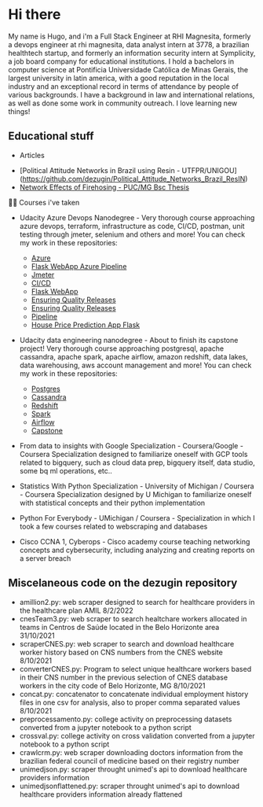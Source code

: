 # Hi there

My name is Hugo, and i'm a Full Stack Engineer at RHI Magnesita, formerly a devops engineer at rhi magnesita, data analyst intern at 3778, a brazilian healthtech startup, and formerly an information security intern at Symplicity, a job board company for educational institutions. I hold a bachelors in computer science at Pontificia Universidade Católica de Minas Gerais, the largest university in latin america, with a good reputation in the local industry and an exceptional record in terms of attendance by people of various backgrounds. I have a background in law and international relations, as well as done some work in community outreach. I love learning new things!

## Educational stuff

* Articles
- [Political Attitude Networks in Brazil using Resin - UTFPR/UNIGOU] (https://github.com/dezugin/Political_Attitude_Networks_Brazil_ResIN)
- [Network Effects of Firehosing - PUC/MG Bsc Thesis](https://github.com/dezugin/tcc)


:student: Courses i've taken

* Udacity Azure Devops Nanodegree - Very thorough course approaching azure devops, terraform, infrastructure as code, CI/CD, postman, unit testing through jmeter, selenium and others and more! You can check my work in these repositories:
    - [Azure](https://github.com/dezugin/udacity_devops_azure)
    - [Flask WebApp Azure Pipeline](https://github.com/dezugin/udacity_devops_pipeline)
    - [Jmeter](https://github.com/apache/jmeter)
    - [CI/CD](https://github.com/dezugin/udacity_azure_cicd)
    - [Flask WebApp](https://github.com/dezugin/flascodehugo)
    - [Ensuring Quality Releases](https://github.com/dezugin/cd1807-Project-Ensuring-Quality-Releases)
    - [Ensuring Quality Releases](https://github.com/dezugin/cd1807-Ensuring-Quality-Releases-Exercises)
    - [Pipeline](https://github.com/dezugin/udacity_devops_pipeline_ud)
    - [House Price Prediction App Flask](https://github.com/dezugin/udacity_devops_pipeline)
  
* Udacity data engineering nanodegree - About to finish its capstone project! Very thorough course approaching postgresql, apache cassandra, apache spark, apache airflow, amazon redshift, data lakes, data warehousing, aws account management and more! You can check my work in these repositories:
    - [Postgres](https://github.com/dezugin/UdacityPostgresSparkify)
    - [Cassandra](https://github.com/dezugin/UdacityCassandraSparkify)
    - [Redshift](https://github.com/dezugin/UdacityAWSWarehouseSparkify)
    - [Spark](https://github.com/dezugin/UdacityAWSDataLake)
    - [Airflow](https://github.com/dezugin/UdacitySparkifyAirFlow)
    - [Capstone](https://github.com/dezugin/comeToBraziw_udacityCapstoneProject)
* From data to insights with Google Specialization - Coursera/Google - Coursera Specialization designed to familiarize oneself with GCP tools related to bigquery, such as cloud data prep, bigquery itself, data studio, some bq ml operations, etc..
* Statistics With Python Specialization - University of Michigan / Coursera - Coursera Specialization designed by U Michigan to familiarize oneself with statistical concepts and their python implementation 
* Python For Everybody - UMichigan / Coursera - Specialization in which I took a few courses related to webscraping and databases
* Cisco CCNA 1, Cyberops -  Cisco academy course teaching networking concepts and cybersecurity, including analyzing and creating reports on a server breach


## Miscelaneous code on the dezugin repository

- amillion2.py: web scraper designed to search for healthcare providers in the healthcare plan AMIL 8/2/2022
- cnesTeam3.py: web scraper to search healtchare workers allocated in teams in Centros de Saúde located in the Belo Horizonte area 31/10/2021
- scraperCNES.py: web scraper to search and download healthcare worker history based on CNS numbers from the CNES website 8/10/2021
- converterCNES.py: Program to select unique healthcare workers based in their CNS number in the previous selection of CNES database workers in the city code of Belo Horizonte, MG 8/10/2021
- concat.py: concatenator to concatenate individual employment history files in one csv for analysis, also to proper comma separated values 8/10/2021
- preprocessamento.py: college activity on preprocessing datasets converted from a jupyter notebook to a python script
- crossval.py: college activity on cross validation converted from a jupyter notebook to a python script
- crawlcrm.py: web scraper downloading doctors information from the brazilian federal council of medicine based on their registry number
- unimedjson.py: scraper throught unimed's api to download healthcare providers information
- unimedjsonflattened.py: scraper throught unimed's api to download healthcare providers information already flattened
